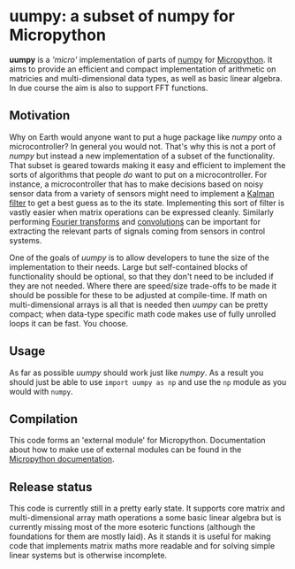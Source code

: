 # uumpy: a subset of numpy for Micropython

**uumpy** is a *'micro'* implementation of parts of [numpy](https://numpy.org) for
[Micropython](https://micropython.org). It aims to provide an efficient and compact
implementation of arithmetic on matricies and multi-dimensional data types, as well
as basic linear algebra. In due course the aim is also to support FFT functions.

## Motivation

Why on Earth would anyone want to put a huge package like *numpy* onto a microcontroller?
In general you would not. That's why this is not a port of *numpy* but instead a new
implementation of a subset of the functionality. That subset is geared towards making it easy
and efficient to implement the sorts of algorithms that people *do* want to put on a
microcontroller. For instance, a microcontroller that has to make decisions based on noisy
sensor data from a variety of sensors might need to implement a [Kalman filter](https://en.wikipedia.org/wiki/Kalman_filter)
to get a best guess as to the its state. Implementing this sort of filter is vastly easier when
matrix operations can be expressed cleanly. Similarly performing
[Fourier transforms](https://en.wikipedia.org/wiki/Fourier_transform) and
[convolutions](https://en.wikipedia.org/wiki/Fourier_transform) can be important for extracting
the relevant parts of signals coming from sensors in control systems.

One of the goals of *uumpy* is to allow developers to tune the size of the implementation to
their needs. Large but self-contained blocks of functionality should be optional, so that they
don't need to be included if they are not needed. Where there are speed/size trade-offs to be
made it should be possible for these to be adjusted at compile-time. If math on multi-dimensional
arrays is all that is needed then *uumpy* can be pretty compact; when data-type specific math
code makes use of fully unrolled loops it can be fast. You choose.

## Usage

As far as possible *uumpy* should work just like *numpy*. As a result you should just be able
to use `import uumpy as np` and use the `np` module as you would with `numpy`.


## Compilation

This code forms an 'external module' for Micropython. Documentation about how to
make use of external modules can be found in the [Micropython documentation](https://docs.micropython.org/en/latest/develop/cmodules.html).


## Release status

This code is currently still in a pretty early state. It supports core
matrix and multi-dimensional array math operations a some basic linear
algebra but is currently missing most of the more esoteric functions
(although the foundations for them are mostly laid). As it stands it
is useful for making code that implements matrix maths more readable
and for solving simple linear systems but is otherwise incomplete.



